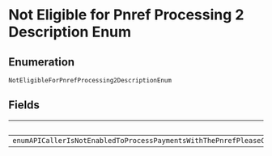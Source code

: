 
# Not Eligible for Pnref Processing 2 Description Enum

## Enumeration

`NotEligibleForPnrefProcessing2DescriptionEnum`

## Fields

| Name |
|  --- |
| `enumAPICallerIsNotEnabledToProcessPaymentsWithThePnrefPleaseContactCustomerSupportToRequestPermissionsToProcessTransactionsWithPNREF` |


